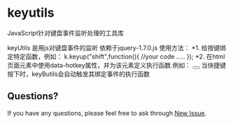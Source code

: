 keyutils
========

JavaScript针对键盘事件监听处理的工具库

 keyUtils 是用js对键盘事件的监听
  依赖于jquery-1.7.0.js
  使用方法：
 		*1. 给按键绑定特定函数，例如：
 				k.keyup("shift",function(){
 					//your code .....
 				});
 		*2. 在html页面元素中使用data-hotkey属性，并为该元素定义执行函数.例如：
 			<button id="btn" data-hotkey="shift+k,click"></button>
           当快捷键按下时，keyButils会自动触发其绑定事件的执行函数
## Questions?

If you have any questions, please feel free to ask through [New Issue](https://github.com/seajs/seajs/issues/new).
